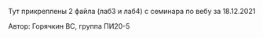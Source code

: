 Тут прикреплены 2 файла (лаб3 и лаб4) с семинара по вебу за 18.12.2021

Автор: Горячкин ВС, группа ПИ20-5
